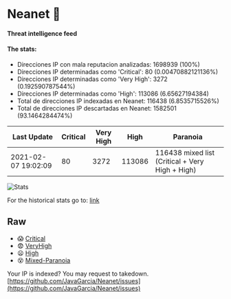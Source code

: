 # Neanet :hocho:
#### Threat intelligence feed
#### The stats:

- Direcciones IP con mala reputacion analizadas: 1698939 (100%)
- Direcciones IP determinadas como 'Critical':  80 (0.00470882121136%)
- Direcciones IP determinadas como 'Very High':  3272 (0.192590787544%)
- Direcciones IP determinadas como 'High':  113086 (6.65627194384)
- Total de direcciones IP indexadas en Neanet:  116438 (6.8535715526%)
- Total de direcciones IP descartadas en Neanet:  1582501 (93.1464284474%)

| Last Update | Critical | Very High | High | Paranoia |
| --- | --- | --- | --- | --- |
| 2021-02-07 19:02:09 | 80 | 3272 | 113086 | 116438 mixed list (Critical + Very High + High)|

![Stats](https://docs.google.com/spreadsheets/d/e/2PACX-1vSnaNMIXVabIpDJjufMlzH7poXnshF3mgd8Is1g9ytUEzVsP5my4Trn8f-xkoLLQ38xpL3HtmUexLo6/pubchart?oid=501124687&format=image)

For the historical stats go to: [link](/stats.csv)
## Raw
- :scream: [Critical](https://raw.githubusercontent.com/JavaGarcia/Neanet/master/blacklists/neanet_critical.txt)
- :fearful: [VeryHigh](https://raw.githubusercontent.com/JavaGarcia/Neanet/master/blacklists/neanet_veryHigh.txtt)
- :frowning: [High](https://raw.githubusercontent.com/JavaGarcia/Neanet/master/blacklists/neanet_high.txt)
- :dizzy_face: [Mixed-Paranoia](https://raw.githubusercontent.com/JavaGarcia/Neanet/master/blacklists/neanet_all.txt)


Your IP is indexed? You may request to takedown. [https://github.com/JavaGarcia/Neanet/issues](https://github.com/JavaGarcia/Neanet/issues)


































































































































































































































































































































































































































































































































































































































































































































































































































































































































































































































































































































































































































































































































































































































































































































































































































































































































































































































































































































































































































































































































































































































































































































































































































































































































































































































































































































































































































































































































































































































































































































































































































































































































































































































































































































































































































































































































































































































































































































































































































































































































































































